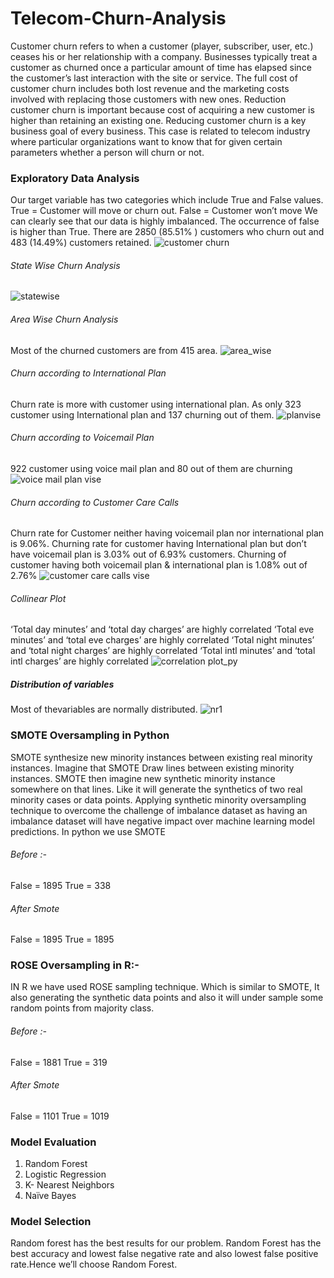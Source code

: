 # Telecom-Churn-Analysis
Customer churn refers to when a customer (player, subscriber, user, etc.) ceases his or
her relationship with a company. Businesses typically treat a customer as churned once a
particular amount of time has elapsed since the customer’s last interaction with the site or
service. The full cost of customer churn includes both lost revenue and the marketing
costs involved with replacing those customers with new ones. Reduction customer churn
is important because cost of acquiring a new customer is higher than retaining an existing
one. Reducing customer churn is a key business goal of every business. This case is
related to telecom industry where particular organizations want to know that for given
certain parameters whether a person will churn or not.
### Exploratory Data Analysis
Our target variable has two categories which include True and False values.
True = Customer will move or churn out.
False = Customer won’t move
We can clearly see that our data is highly imbalanced. The occurrence of false
is higher than True. There are 2850 (85.51% ) customers who churn out and 483 (14.49%)
customers retained.
![customer churn](https://user-images.githubusercontent.com/20225277/46948212-de6c9880-d09a-11e8-8c32-3cb7587ba9fd.png)

###### State Wise Churn Analysis
![statewise](https://user-images.githubusercontent.com/20225277/46948261-065bfc00-d09b-11e8-9837-3f5fdfb42d2d.png)

###### Area Wise Churn Analysis
Most of the churned customers are from 415 area.
![area_wise](https://user-images.githubusercontent.com/20225277/46948273-1bd12600-d09b-11e8-81d6-a263377a496d.png)

###### Churn according to International Plan
Churn rate is more with customer using international plan. As only 323 customer
using International plan and 137 churning out of them.
![planvise](https://user-images.githubusercontent.com/20225277/46948340-5fc42b00-d09b-11e8-9be0-20c26b06ed21.png)

###### Churn according to Voicemail Plan
922 customer using voice mail plan and 80 out of them are churning
![voice mail plan vise](https://user-images.githubusercontent.com/20225277/46948361-74082800-d09b-11e8-9c83-f9a047633dfa.png)

###### Churn according to Customer Care Calls
Churn rate for Customer neither having voicemail plan nor international plan is
9.06%. Churning rate for customer having International plan but don’t have voicemail plan is
3.03% out of 6.93% customers. Churning of customer having both voicemail plan & international plan is 1.08% out of
2.76% 
![customer care calls vise](https://user-images.githubusercontent.com/20225277/46948289-2b506f00-d09b-11e8-8e39-1826c2a5eff8.png)

###### Collinear Plot
‘Total day minutes’ and ‘total day charges’ are highly correlated
‘Total eve minutes’ and ‘total eve charges’ are highly correlated
‘Total night minutes’ and ‘total night charges’ are highly correlated
‘Total intl minutes’ and ‘total intl charges’ are highly correlated
![correlation plot_py](https://user-images.githubusercontent.com/20225277/46948308-3dcaa880-d09b-11e8-8504-c9240fb55b92.png)

##### Distribution of variables
Most of thevariables are normally distributed.
![nr1](https://user-images.githubusercontent.com/20225277/46948317-49b66a80-d09b-11e8-8430-92757348c078.png)

### SMOTE Oversampling in Python
SMOTE synthesize new minority instances between existing real minority instances.
Imagine that SMOTE Draw lines between existing minority instances. SMOTE then imagine
new synthetic minority instance somewhere on that lines. Like it will generate the synthetics
of two real minority cases or data points. Applying synthetic minority oversampling technique
to overcome the challenge of imbalance dataset as having an imbalance dataset will have
negative impact over machine learning model predictions.
In python we use SMOTE
###### Before :-
False = 1895 True = 338
###### After Smote
False = 1895 True = 1895
### ROSE Oversampling in R:-
IN R we have used ROSE sampling technique. Which is similar to SMOTE, It also
generating the synthetic data points and also it will under sample some random points from
majority class.
###### Before :-
False = 1881 True = 319
###### After Smote
False = 1101 True = 1019

### Model Evaluation
1. Random Forest
2. Logistic Regression
3. K- Nearest Neighbors
4. Naïve Bayes

### Model Selection
Random forest has the best results for our problem. Random Forest has the best accuracy
and lowest false negative rate and also lowest false positive rate.Hence we’ll choose
Random Forest.

